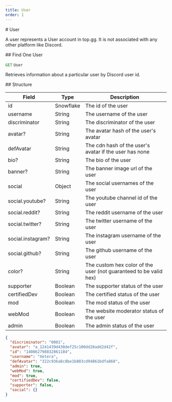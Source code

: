 ```yaml
---
title: User
order: 1
---
```


<Block>
# User

A user represents a User account in top.gg. It is not associated with any other platform like Discord.

</Block>

<Block>
## Find One User

<code style="color: green">GET</code> `User`

Retrieves information about a particular user by Discord user id.

<HTable
    :columns="[['URL', 'https://top.gg/api/users/:id'],
      ['Returns', 'User']]"
/>

<Example>
<CURL>
<Template>

```sh
curl -X GET https://top.gg/api/users/140862798832861184 \
 -H 'Content-Type: application/json' \
 -H 'Authorization: {{token}}'
```

</Template>
</CURL>
</Example>

</Block>

<Block>
## Structure

| Field             | Type      | Description                                                       |
| ----------------- | --------- | ----------------------------------------------------------------- |
| id                | Snowflake | The id of the user                                                |
| username          | String    | The username of the user                                          |
| discriminator     | String    | The discriminator of the user                                     |
| avatar?           | String    | The avatar hash of the user's avatar                              |
| defAvatar         | String    | The cdn hash of the user's avatar if the user has none            |
| bio?              | String    | The bio of the user                                               |
| banner?           | String    | The banner image url of the user                                  |
| social            | Object    | The social usernames of the user                                  |
| social.youtube?   | String    | The youtube channel id of the user                                |
| social.reddit?    | String    | The reddit username of the user                                   |
| social.twitter?   | String    | The twitter username of the user                                  |
| social.instagram? | String    | The instagram username of the user                                |
| social.github?    | String    | The github username of the user                                   |
| color?            | String    | The custom hex color of the user (not guaranteed to be valid hex) |
| supporter         | Boolean   | The supporter status of the user                                  |
| certifiedDev      | Boolean   | The certified status of the user                                  |
| mod               | Boolean   | The mod status of the user                                        |
| webMod            | Boolean   | The website moderator status of the user                          |
| admin             | Boolean   | The admin status of the user                                      |

<Example>

```json
{
  "discriminator": "0001",
  "avatar": "a_1241439d430def25c100dd28add2d42f",
  "id": "140862798832861184",
  "username": "Xetera",
  "defAvatar": "322c936a8c8be1b803cd94861bdfa868",
  "admin": true,
  "webMod": true,
  "mod": true,
  "certifiedDev": false,
  "supporter": false,
  "social": {}
}
```

</Example>

</Block>
